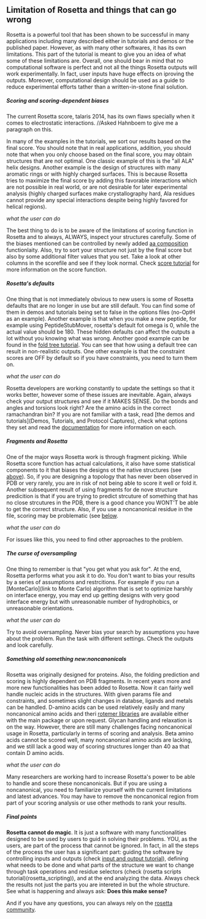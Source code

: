 ## Limitation of Rosetta and things that can go wrong

Rosetta is a powerful tool that has been shown to be successful in many applications including many described either in tutorials and demos or the published paper. However, as with many other softwares, it has its own limitations. This part of the tutorial is meant to give you an idea of what some of these limitations are. Overall, one should bear in mind that no computational software is perfect and not all the things Rosetta outputs will work experimentally. In fact, user inputs have huge effects on iproving the outputs. Moreover, computational design should be used as a guide to reduce experimental efforts tather than a written-in-stone final solution. 

##### Scoring and scoring-dependent biases

The current Rosetta score, talaris 2014, has its own flaws specially when it comes to electrostatic interactions. //Asked Hahnboem to give me a paragraph on this.

In many of the examples in the tutorials, we sort our results based on the final score. You should note that in real applications, addition, you should note that when you only choose based on the final score, you may obtain structures that are not optimal. One classic example of this is the "all ALA" helix designs. Another example is the design of structures with many aromatic rings or with highly charged surfaces. This is because Rosetta tries to maximize the final score by adding this favorable interactions which are not possible in real world, or are not desirable for later experimental analysis (highly charged surfaces make crystallography hard, Ala residues cannot provide any special interactions despite being highly favored for helical regions).

*what the user can do*

The best thing to do is to be aware of the limitations of scoring function in Rosetta and to always, ALWAYS, inspect your structures carefully. Some of the biases mentioned can be controlled by newly added [aa composition](https://www.rosettacommons.org/docs/latest/rosetta_basics/scoring/AACompositionEnergy) functionlaity. Also, try to sort your structure not just by the final score but also by some additional filter values that you set. Take a look at other columns in the scorefile and see if they look normal. Check [score tutorial](scoring) for more information on the score function.

##### Rosetta's defaults

One thing that is not immediately obvious to new users is some of Rosetta defaults that are no longer in use but are still default. You can find some of them in demos and tutorials being set to false in the options files (no-OptH as an example). Another example is that when you make a new peptide, for example using PeptideStubMover, rosetta's default fot omega is 0, while the actual value should be 180. These hidden defaults can affect the outputs a lot without you knowing what was wrong. Another good example can be found in the [fold tree tutorial](fold_tree.md). You can see that how using a default tree can result in non-realistic outputs. One other example is that the constraint scores are OFF by default so if you have constraints, you need to turn them on. 

*what the user can do*

Rosetta developers are working constantly to update the settings so that it works better, however some of these issues are inevitable. Again, always check your output structures and see if it MAKES SENSE. Do the bonds and angles and torsions look right? Are the amino acids in the correct ramachandran bin? If you are not familiar with a task, read [the demos and tutorials](Demos, Tutorials, and Protocol Captures), check what options they set and read the [documentation](https://www.rosettacommons.org/docs/latest/Home) for more information on each. 

##### Fragments and Rosetta

One of the major ways Rosetta work is through fragment picking. While Rosetta score function has actual calculations, it also have some statistical components to it that biases the designs ot the native structures (see [above]()). So, if you are designing a topology that has never been observed in PDB or very rarely, you are in risk of not being able to score it well or fold it. Another subsequent result of using fragments for de nove structure predicition is that if you are trying to predict strcuture of something that has no close strcutures in the PDB, there is a good chance you WONT'T be able to get the correct structure.
Also, if you use a noncanonical residue in the file, scoring may be problematic (see [below](#Soemthing_old_something_new:noncanonicals).

*what the user can do*

For issues like this, you need to find other approaches to the problem.

##### The curse of oversampling

One thing to remember is that "you get what you ask for". At the end, Rosetta performs what you ask it to do. You don't want to bias your results by a series of assumptions and restrcitions. For example if you run a [MonteCarlo](link to Monte Carlo) algorithm that is set to optimize harshly on interface energy, you may end up getting designs with very good interface energy but with unreasonable number of hydrophobics, or unreasonable orientations. 

*what the user can do*

Try to avoid oversampling. Never bias your search by assumptions you have about the problem. Run the task with different settings. Check the outputs and look carefully.

##### Something old something new:noncanonicals

Rosetta was originally designed for proteins. Also, the folding prediction and scoring is highly dependent on PDB fragments. In recent years more and more new functionalities has been added to Rosetta. Now it can fairly well handle nucleic acids in the structures. With given params file and constraints, and sometimes slight changes in databse, ligands and metals can be handled. D-amino acids can be used relatively easily and many noncanonical amino acids and theri [rotemer libraries](Optimizing_Sidechains_The_Packer) are available either with the main package or upon request. Glycan handling and relaxation is on the way. However, there are still many challenges facing noncanonical usage in Rosetta, particularly in terms of scoring and analysis. Beta amino acids cannot be scored well, many noncanonical amino acids are lacking, and we still lack a good way of scoring structures longer than 40 aa that contain D amino acids.

*what the user can do*

Many researchers are working hard to increase Rosetta's power to be able to handle and score these noncanonicals. But if you are using a noncanonical, you need to familiarize yourself with the current limitations and latest advances. You may have to remove the noncanonical region from part of your scoring analysis or use other methods to rank your results.

##### Final points

**Rosetta cannot do magic**. It is just a software with many functionalities designed to be used by users to guid in solving their problems. YOU, as the users, are part of the process that cannot be ignored. In fact, in all the steps of the process the user has a significant part: guiding the software by controlling inputs and outputs (check [input and output tutorial](input_and_output)), defining what needs to be done and what parts of the structure we want to change through task operations and residue selectors (check (rosetta scripts tutorial)(rosetta_scripting)), and at the end analyzing the data. Always check the results not just the parts you are intereted in but the whole structure. See what is happening and always ask: **Does this make sense?**

And if you have any questions, you can always rely on the [rosetta community](https://www.rosettacommons.org/support).
